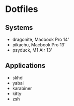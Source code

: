 # Dotfiles

## Systems

- dragonite, Macbook Pro 14'
- pikachu, Macbook Pro 13'
- psyduck, M1 Air 13'

## Applications

- skhd
- yabai
- karabiner
- kitty
- zsh
